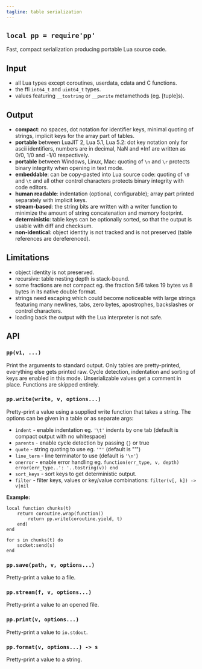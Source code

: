 ```yaml
---
tagline: table serialization
---
```


## `local pp = require'pp'`

Fast, compact serialization producing portable Lua source code.

## Input

  * all Lua types except coroutines, userdata, cdata and C functions.
  * the ffi `int64_t` and `uint64_t` types.
  * values featuring `__tostring` or `__pwrite` metamethods (eg. [tuple]s).


## Output

  * **compact**: no spaces, dot notation for identifier keys, minimal
  quoting of strings, implicit keys for the array part of tables.
  * **portable** between LuaJIT 2, Lua 5.1, Lua 5.2: dot key notation only
  for ascii identifiers, numbers are in decimal, NaN and ±Inf are written
  as 0/0, 1/0 and -1/0 respectively.
  * **portable** between Windows, Linux, Mac: quoting of `\n` and `\r`
  protects binary integrity when opening in text mode.
  * **embeddable**: can be copy-pasted into Lua source code: quoting
  of `\0` and `\t` and all other control characters protects binary integrity
  with code editors.
  * **human readable**: indentation (optional, configurable); array part
  printed separately with implicit keys.
  * **stream-based**: the string bits are written with a writer function
  to minimize the amount of string concatenation and memory footprint.
  * **deterministic**: table keys can be optionally sorted, so that the
  output is usable with diff and checksum.
  * **non-identical**: object identity is not tracked and is not
  preserved (table references are dereferenced).

## Limitations

  * object identity is not preserved.
  * recursive: table nesting depth is stack-bound.
  * some fractions are not compact eg. the fraction 5/6 takes 19 bytes
  vs 8 bytes in its native double format.
  * strings need escaping which could become noticeable with large strings
  featuring many newlines, tabs, zero bytes, apostrophes, backslashes
  or control characters.
  * loading back the output with the Lua interpreter is not safe.

## API

### `pp(v1, ...)`

Print the arguments to standard output.
Only tables are pretty-printed, everything else gets printed raw.
Cycle detection, indentation and sorting of keys are enabled in this mode.
Unserializable values get a comment in place.
Functions are skipped entirely.

### `pp.write(write, v, options...)`

Pretty-print a value using a supplied write function that takes a string.
The options can be given in a table or as separate args:

  * `indent` - enable indentation eg. `'\t'` indents by one tab
  (default is compact output with no whitespace)
  * `parents` - enable cycle detection by passing `{}` or true
  * `quote` - string quoting to use eg. `'"'` (default is "'")
  * `line_term` - line terminator to use (default is `'\n'`)
  * `onerror` - enable error handling eg. `function(err_type, v, depth)
  error(err_type..': '..tostring(v)) end`
  * `sort_keys` - sort keys to get deterministic output.
  * `filter` - filter keys, values or key/value combinations:
  `filter(v[, k]) -> v|nil`

__Example:__

~~~{.lua}
local function chunks(t)
	return coroutine.wrap(function()
		return pp.write(coroutine.yield, t)
	end)
end

for s in chunks(t) do
	socket:send(s)
end
~~~

### `pp.save(path, v, options...)`

Pretty-print a value to a file.

### `pp.stream(f, v, options...)`

Pretty-print a value to an opened file.

### `pp.print(v, options...)`

Pretty-print a value to `io.stdout`.

### `pp.format(v, options...) -> s`

Pretty-print a value to a string.
